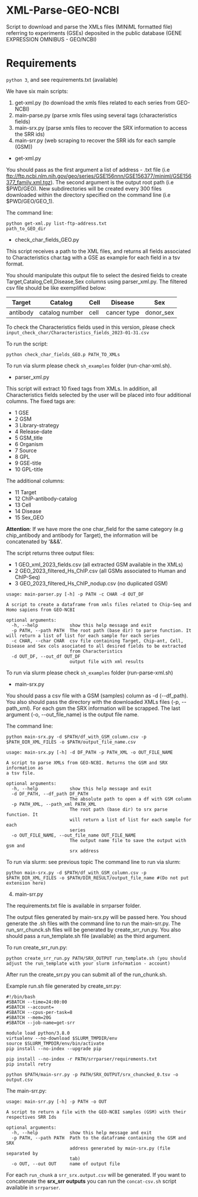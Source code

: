 # XML-Parse-GEO-NCBI
Script to download and parse the XMLs files (MINiML formatted file) referring to experiments (GSEs) deposited in the public database (GENE EXPRESSION OMNIBUS - GEO/NCBI) 

# Requirements
```python 3```, and see requirements.txt (available)


We have six main scripts:

1) get-xml.py (to download the xmls files related to each series from GEO-NCBI)
2) main-parse.py (parse xmls files using several tags (characteristics fields)
3) main-srx.py (parse xmls files to recover the SRX information to access the SRR ids)
4) main-srr.py (web scraping to recover the SRR ids for each sample (GSM)) 


- get-xml.py

You should pass as the first argument a list of address - .txt file (i.e ftp://ftp.ncbi.nlm.nih.gov/geo/series/GSE156nnn/GSE156377/miniml/GSE156377_family.xml.tgz). The second argument is the output root path (i.e $PWD/GEO). New subdirectories will be created every 300 files downloaded within the directory specified on the command line (i.e $PWD/GEO/GEO_1).


The command line:
```
python get-xml.py list-ftp-address.txt 
path_to_GEO_dir
```


- check_char_fields_GEO.py

This script receives a path to the XML files, and returns all fields associated to Characteristics char.tag with a GSE as example for each field in a tsv format. 

You should manipulate this output file to select the desired fields to create Target,Catalog,Cell,Disease,Sex columns using parser_xml.py. The filtered csv file should be like exemplified below: 

| Target | Catalog | Cell | Disease | Sex |
| ------ | ------- | ---- | ------- | --- |
| antibody | catalog number | cell | cancer type | donor_sex |


To check the Characteristics fields used in this version, please check `input_check_char/Characteristics_fields_2023-01-31.csv`

To run the script:
```
python check_char_fields_GEO.p PATH_TO_XMLs
```

To run via slurm please check `sh_examples` folder (run-char-xml.sh). 


- parser_xml.py

This script will extract 10 fixed tags from XMLs. In addition, all Characteristics fields selected by the user will be placed into four additional columns. The fixed tags are:

- 1 GSE
- 2 GSM
- 3 Library-strategy
- 4 Release-date
- 5 GSM_title
- 6 Organism
- 7 Source
- 8 GPL
- 9 GSE-title
- 10 GPL-title

The additional columns:

- 11 Target
- 12 ChIP-antibody-catalog
- 13 Cell
- 14 Disease
- 15 Sex_GEO

**Attention**: If we have more the one char_field for the same category (e.g chip_antibody and antibody for Target), the information will be concatenated by '&&&'.


The script returns three output files:

- 1 GEO_xml_2023_fields.csv (all extracted GSM available in the XMLs)
- 2 GEO_2023_filtered_Hs_ChIP.csv (all GSMs associated to Human and ChIP-Seq)
- 3 GEO_2023_filtered_Hs_ChIP_nodup.csv (no duplicated GSM)


```
usage: main-parser.py [-h] -p PATH -c CHAR -d OUT_DF

A script to create a dataframe from xmls files related to Chip-Seq and Homo sapiens from GEO-NCBI

optional arguments:
  -h, --help            show this help message and exit
  -p PATH, --path PATH  The root path (base dir) to parse function. It will return a list of list for each sample for each series
  -c CHAR, --char CHAR  csv file containing Target, Chip-ant, Cell, Disease and Sex cols asociated to all desired fields to be extracted
                        from Characteristics
  -d OUT_DF, --out_df OUT_DF
                        output file with xml results
```

To run via slurm please check `sh_examples` folder (run-parse-xml.sh)


- main-srx.py

You should pass a csv file with a GSM (samples) column as -d (--df_path). You also should pass the directory with the downloaded XMLs files (-p, --path_xml). For each gsm the SRX information will be scrapped. The last argument (-o, --out_file_name) is the output file name. 

The command line: 
```
python main-srx.py -d $PATH/df_with_GSM_column.csv -p $PATH_DIR_XML_FILES -o $PATH/output_file_name.csv
```


```
usage: main-srx.py [-h] -d DF_PATH -p PATH_XML -o OUT_FILE_NAME

A script to parse XMLs from GEO-NCBI. Returns the GSM and SRX information as
a tsv file.

optional arguments:
  -h, --help            show this help message and exit
  -d DF_PATH, --df_path DF_PATH
                        The absolute path to open a df with GSM column
  -p PATH_XML, --path_xml PATH_XML
                        The root path (base dir) to srx parse function. It
                        will return a list of list for each sample for each
                        series
  -o OUT_FILE_NAME, --out_file_name OUT_FILE_NAME
                        The output name file to save the output with gsm and
                        srx address
```

To run via slurm: see previous topic
The command line to run via slurm:

```
python main-srx.py -d $PATH/df_with_GSM_column.csv -p $PATH_DIR_XML_FILES -o $PATH/DIR_RESULT/output_file_name #(Do not put extension here)
```

4) main-srr.py

The requirements.txt file is available in srrparser folder.

The output files generated by main-srx.py will be passed here. You shoud generate the .sh files with the command line to run the main-srr.py. The run_srr_chunck.sh files will be generated by create_srr_run.py. You also should pass a run_template.sh file (available) as the third argument.

To run create_srr_run.py:

```
python create_srr_run.py PATH/SRX_OUTPUT run_template.sh (you should adjust the run_template with your slurm information - account)
```

After run the create_srr.py you can submit all of the run_chunk.sh.

Example run.sh file generated by create_srr.py:

```
#!/bin/bash
#SBATCH --time=24:00:00
#SBATCH --account=
#SBATCH --cpus-per-task=8
#SBATCH --mem=20G
#SBATCH --job-name=get-srr

module load python/3.8.0
virtualenv --no-download $SLURM_TMPDIR/env
source $SLURM_TMPDIR/env/bin/activate
pip install --no-index --upgrade pip

pip install --no-index -r PATH/srrparser/requirements.txt
pip install retry

python $PATH/main-srr.py -p PATH/SRX_OUTPUT/srx_chuncked_0.tsv -o output.csv
```

The main-srr.py:

```
usage: main-srr.py [-h] -p PATH -o OUT

A script to return a file with the GEO-NCBI samples (GSM) with their
respectives SRR Ids

optional arguments:
  -h, --help            show this help message and exit
  -p PATH, --path PATH  Path to the dataframe containing the GSM and SRX
                        address generated by main-srx.py (file separated by
                        tab)
  -o OUT, --out OUT     name of output file
```

For each `run_chunk` a `srr_srx.output.csv` will be generated. If you want to concatenate the **srx_srr outputs** you can run the `concat-csv.sh` script available in `srrparser`.